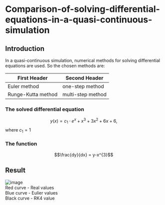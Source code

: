 # Comparison-of-solving-differential-equations-in-a-quasi-continuous-simulation
## Introduction

In a quasi-continuous simulation, numerical methods for solving differential equations are used. So the chosen methods are:

First Header  | Second Header
------------- | -------------
Euler method | one-step method
Runge-Kutta method  | multi-step method
### The solved differential equation

$$y(x) = c_1 \cdot e^{x} + x^{3} + 3x^{2} + 6x + 6,$$ where $c_{1}=1$

### The function 

$$\frac{dy}{dx} = y-x^{3}$$



## Result
![image](https://user-images.githubusercontent.com/45511879/220757544-ec5c6975-319e-4ad6-adc7-10f06b385abf.png)
</br>
Red curve - Real values </br>
Blue curve - Eulier values </br>
Black curve - RK4 value </br>

